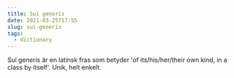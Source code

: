```yaml
---
title: Sui generis
date: 2021-03-25T17:55
slug: sui-generis
tags: 
  - dictionary
---
```


Sui generis är en latinsk fras som betyder 'of its/his/her/their own kind, in a
class by itself'. Unik, helt enkelt.

